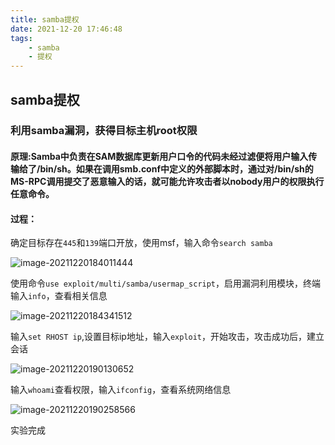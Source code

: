 ```yaml
---
title: samba提权
date: 2021-12-20 17:46:48
tags: 
    - samba
    - 提权
---
```


## samba提权

### 利用samba漏洞，获得目标主机root权限

#### 原理:Samba中负责在SAM数据库更新用户口令的代码未经过滤便将用户输入传输给了/bin/sh。如果在调用smb.conf中定义的外部脚本时，通过对/bin/sh的MS-RPC调用提交了恶意输入的话，就可能允许攻击者以nobody用户的权限执行任意命令。

#### 过程：

确定目标存在`445`和`139`端口开放，使用msf，输入命令`search samba`

![image-20211220184011444](https://oxchang.coding.net/p/image-one/d/image/git/raw/master/samba提权/image-20211220184011444.png)

使用命令`use exploit/multi/samba/usermap_script`，启用漏洞利用模块，终端输入`info`，查看相关信息

![image-20211220184341512](https://oxchang.coding.net/p/image-one/d/image/git/raw/master/samba提权/image-20211220184341512.png)

输入`set RHOST ip`,设置目标ip地址，输入`exploit`，开始攻击，攻击成功后，建立会话

![image-20211220190130652](https://oxchang.coding.net/p/image-one/d/image/git/raw/master/samba提权/image-20211220190130652.png)

输入`whoami`查看权限，输入`ifconfig`，查看系统网络信息

![image-20211220190258566](https://oxchang.coding.net/p/image-one/d/image/git/raw/master/samba提权/image-20211220190258566.png)

实验完成

